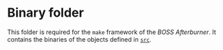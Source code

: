 Binary folder
=============

This folder is required for the `make` framework of the *BOSS Afterburner*. It contains the binaries of the objects defined in [`src`](https://github.com/redeboer/BOSS_Afterburner/tree/master/src).
